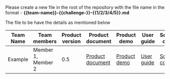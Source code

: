 Please create a new file in the root of the repository with the file name in the format - **{{team-name}}-{{challenge-}}-{{1/2/3/4/5}}.md**

The file to be have the details as mentioned below

| Team Name | Team members | Product version | Product document | Product demo | User guide | Source code | Developer guide |
| ----- | ----- | ----- | ----- | ----- | ----- | ----- | ----- |
| Example | Member 1, Member 2 | 0.5 | [Product document](https://example.com/product-document.md) | [Product demo](https://example.com/product-demo.mp4) | [User guide](https://example.com/user-guide.md) | [Source code](https://github.com/example/repo) | [Developer guide](https://example.com/developer-guide.md) |

